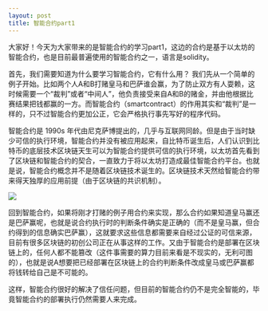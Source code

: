 ```yaml
---
layout: post
title: 智能合约part1
---
```

大家好！今天为大家带来的是智能合约的学习part1，这边的合约是基于以太坊的智能合约，也是目前最普遍使用的智能合约之一，语言是solidity。

首先，我们需要知道为什么要学习智能合约，它有什么用？
我们先从一个简单的例子开始。比如两个人A和B打赌皇马和巴萨谁会赢，为了防止双方有人耍赖，这时候需要一个“裁判”或者“中间人”，他负责接受来自A和B的赌金，并由他根据比赛结果把钱都赢的一方。而智能合约（smartcontract）的作用其实和“裁判”是一样的，只不过智能合约更加公正，它会严格执行事先写好的程序代码。

智能合约是 1990s 年代由尼克萨博提出的，几乎与互联网同龄。但是由于当时缺少可信的执行环境，智能合约并没有被应用起来，自比特币诞生后，人们认识到比特币的底层技术区块链天生可以为智能合约提供可信的执行环境，以太坊首先看到了区块链和智能合约的契合，一直致力于将以太坊打造成最佳智能合约平台。也就是说，智能合约概念并不是随着区块链技术诞生的。区块链技术天然给智能合约带来得天独厚的应用前提（由于区块链的共识机制）。

![](https://ftp.bmp.ovh/imgs/2019/10/6abb93c1d4ed001c.png)

回到智能合约，如果将刚才打赌的例子用合约来实现，那么合约如果知道皇马赢还是巴萨赢呢，也就是说合约执行时的判断条件确实是正确的（而不是皇马赢，但合约得到的信息确实巴萨赢），这就要求这些信息都需要来自经过公证的可信来源，目前有很多区块链的初创公司正在从事这样的工作。又由于智能合约是部署在区块链上的，任何人都不能篡改（这件事需要的算力目前来看是不现实的，无利可图的），也就是说A想要把已经部署在区块链上的合约判断条件改成皇马或巴萨赢都将钱转给自己是不可能的。

这样，智能合约很好的解决了信任问题，但目前的智能合约仍不是完全智能的，毕竟智能合约的部署执行仍然需要人来完成。






